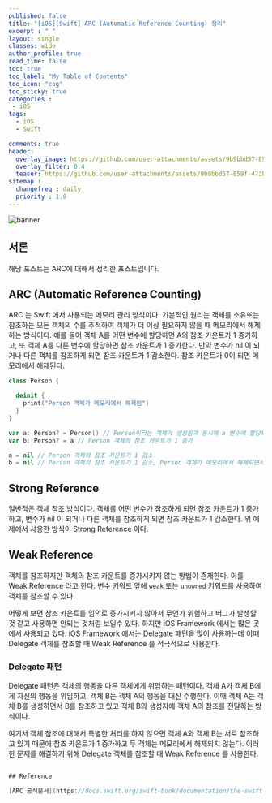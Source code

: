 ```yaml
---
published: false
title: "[iOS][Swift] ARC (Automatic Reference Counting) 정리"	
excerpt : " "	
layout: single	
classes: wide
author_profile: true
read_time: false
toc: true
toc_label: "My Table of Contents"
toc_icon: "cog"
toc_sticky: true
categories :	
 - iOS	
tags: 	
  - iOS
  - Swift

comments: true	
header:
  overlay_image: https://github.com/user-attachments/assets/9b9bbd57-859f-473b-81b2-178a9d7d69e6
  overlay_filter: 0.4
  teaser: https://github.com/user-attachments/assets/9b9bbd57-859f-473b-81b2-178a9d7d69e6
sitemap :	
  changefreq : daily	
  priority : 1.0	
---
```


![banner](https://github.com/user-attachments/assets/9b9bbd57-859f-473b-81b2-178a9d7d69e6)

## 서론

해당 포스트는 ARC에 대해서 정리한 포스트입니다.

## ARC (Automatic Reference Counting)

ARC 는 Swift 에서 사용되는 메모리 관리 방식이다. 기본적인 원리는 객체를 소유또는 참조하는 모든 객체의 수를 추적하여 객체가 더 이상 필요하지 않을 때 메모리에서 해제하는 방식이다.
예를 들어 객체 A를 어떤 변수에 할당하면 A의 참조 카운트가 1 증가하고, 또 객체 A를 다른 변수에 할당하면 참조 카운트가 1 증가한다. 만약 변수가 nil 이 되거나 다른 객체를 참조하게 되면 참조 카운트가 1 감소한다. 참조 카운트가 0이 되면 메모리에서 해제된다.

```swift
class Person {

  deinit {
    print("Person 객체가 메모리에서 해제됨")
  }
}

var a: Person? = Person() // Person이라는 객체가 생성됨과 동시에 a 변수에 할당되어 Person 객체의 참조 카운트가 1 증가
var b: Person? = a // Person 객체의 참조 카운트가 1 증가

a = nil // Person 객체의 참조 카운트가 1 감소
b = nil // Person 객체의 참조 카운트가 1 감소, Person 객체가 메모리에서 해제되면서 deinit 메소드가 호출됨
```

## Strong Reference

일반적은 객체 참조 방식이다. 객체를 어떤 변수가 참조하게 되면 참조 카운트가 1 증가하고, 변수가 nil 이 되거나 다른 객체를 참조하게 되면 참조 카운트가 1 감소한다.
위 예제에서 사용한 방식이 Strong Reference 이다.

## Weak Reference

객체를 참조하지만 객체의 참조 카운트를 증가시키지 않는 방법이 존재한다. 이를 Weak Reference 라고 한다. 
변수 키워드 앞에 `weak` 또는 `unowned` 키워드를 사용하여 객체를 참조할 수 있다.

어떻게 보면 참조 카운트를 임의로 증가시키지 않아서 무언가 위험하고 버그가 발생할 것 같고 사용하면 안되는 것처럼 보일수 있다.
하지만 iOS Framework 에서는 많은 곳에서 사용되고 있다. iOS Framework 에서는 Delegate 패턴을 많이 사용하는데 이때 Delegate 객체를 참조할 때 Weak Reference 를 적극적으로 사용한다.

### Delegate 패턴

Delegate 패턴은 객체의 행동을 다른 객체에게 위임하는 패턴이다. 객체 A가 객체 B에게 자신의 행동을 위임하고, 객체 B는 객체 A의 행동을 대신 수행한다.
이때 객체 A는 객체 B를 생성하면서 B를 참조하고 있고 객체 B의 생성자에 객체 A의 참조를 전달하는 방식이다.

여기서 객체 참조에 대해서 특별한 처리를 하지 않으면 객체 A와 객체 B는 서로 참조하고 있기 때문에 참조 카운트가 1 증가하고 두 객체는 메모리에서 해제되지 않는다. 이러한 문제를 해결하기 위해 Delegate 객체를 참조할 때 Weak Reference 를 사용한다.

```swift

## Reference

[ARC 공식문서](https://docs.swift.org/swift-book/documentation/the-swift-programming-language/automaticreferencecounting/)